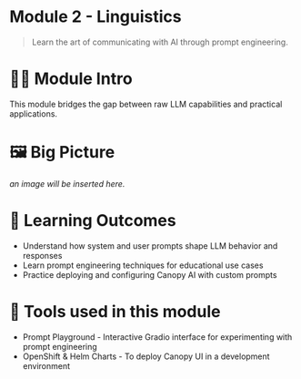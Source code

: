 # Module 2 - Linguistics

> Learn the art of communicating with AI through prompt engineering.

# 🧑‍🍳 Module Intro

This module bridges the gap between raw LLM capabilities and practical applications.

# 🖼️ Big Picture
_an image will be inserted here._

# 🔮 Learning Outcomes

* Understand how system and user prompts shape LLM behavior and responses
* Learn prompt engineering techniques for educational use cases
* Practice deploying and configuring Canopy AI with custom prompts

# 🔨 Tools used in this module

* Prompt Playground - Interactive Gradio interface for experimenting with prompt engineering
* OpenShift & Helm Charts - To deploy Canopy UI in a development environment


